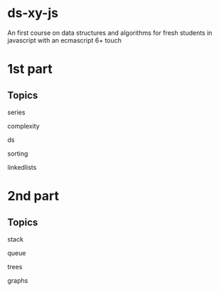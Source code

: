 # ds-xy-js

An first course on data structures and algorithms for fresh students in javascript with an ecmascript 6+ touch

# 1st part

## Topics

series

complexity

ds

sorting

linkedlists

# 2nd part

## Topics

stack

queue

trees

graphs
